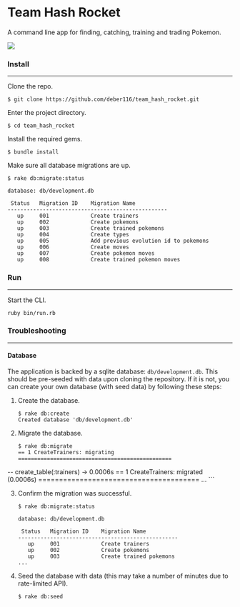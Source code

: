 # Team Hash Rocket

A command line app for finding, catching, training and trading Pokemon.

![](https://upload.wikimedia.org/wikipedia/commons/thumb/9/98/International_Pok%C3%A9mon_logo.svg/1200px-International_Pok%C3%A9mon_logo.svg.png)


### Install

---

Clone the repo.

```
$ git clone https://github.com/deber116/team_hash_rocket.git
```

Enter the project directory.

```
$ cd team_hash_rocket
```

Install the required gems.

```
$ bundle install
```

Make sure all database migrations are up.

```
$ rake db:migrate:status

database: db/development.db

 Status   Migration ID    Migration Name
--------------------------------------------------
   up     001             Create trainers
   up     002             Create pokemons
   up     003             Create trained pokemons
   up     004             Create types
   up     005             Add previous evolution id to pokemons
   up     006             Create moves
   up     007             Create pokemon moves
   up     008             Create trained pokemon moves
```


### Run

---

Start the CLI.

```
ruby bin/run.rb
```


### Troubleshooting

---

#### Database

The application is backed by a sqlite database: `db/development.db`. This should be pre-seeded with data upon cloning the repository. If it is not, you can create your own database (with seed data) by following these steps:

1. Create the database.
	
	```
	$ rake db:create
	Created database 'db/development.db'
	```

2. Migrate the database.

	```
	$ rake db:migrate
	== 1 CreateTrainers: migrating ================================================
-- create_table(:trainers)
   -> 0.0006s
== 1 CreateTrainers: migrated (0.0006s) =======================================
	...
	```
	
3. Confirm the migration was successful.

	```
	$ rake db:migrate:status
	
	database: db/development.db
	
	 Status   Migration ID    Migration Name
	--------------------------------------------------
	   up     001             Create trainers
	   up     002             Create pokemons
	   up     003             Create trained pokemons
	...
	```
	
4. Seed the database with data (this may take a number of minutes due to rate-limited API).

	```
	$ rake db:seed
	```
